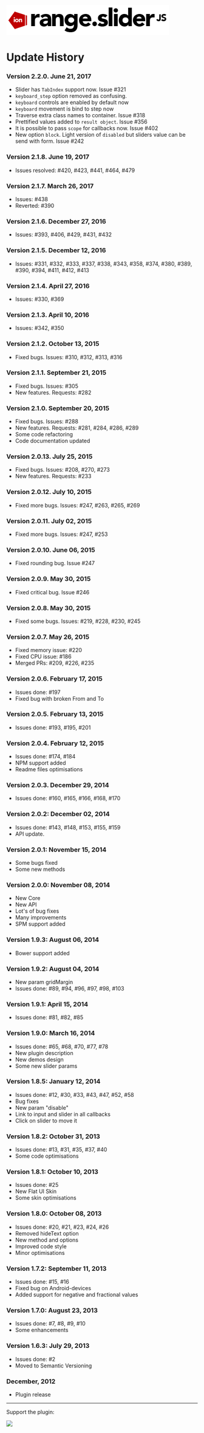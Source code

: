![ion.rangeSlider](_tmp/logo-ion-range-slider.png)

# Update History

### Version 2.2.0. June 21, 2017

- Slider has `TabIndex` support now. Issue #321
- `keyboard_step` option removed as confusing.
- `keyboard` controls are enabled by default now
- `keyboard` movement is bind to step now
- Traverse extra class names to container. Issue #318
- Prettified values added to `result object`. Issue #356
- It is possible to pass `scope` for callbacks now. Issue #402
- New option `block`. Light version of `disabled` but sliders value can be send with form. Issue #242

### Version 2.1.8. June 19, 2017

- Issues resolved: #420, #423, #441, #464, #479

### Version 2.1.7. March 26, 2017

- Issues: #438
- Reverted: #390

### Version 2.1.6. December 27, 2016

- Issues: #393, #406, #429, #431, #432

### Version 2.1.5. December 12, 2016

- Issues: #331, #332, #333, #337, #338, #343, #358, #374, #380, #389, #390, #394, #411, #412, #413

### Version 2.1.4. April 27, 2016

- Issues: #330, #369

### Version 2.1.3. April 10, 2016

- Issues: #342, #350

### Version 2.1.2. October 13, 2015

- Fixed bugs. Issues: #310, #312, #313, #316

### Version 2.1.1. September 21, 2015

- Fixed bugs. Issues: #305
- New features. Requests: #282

### Version 2.1.0. September 20, 2015

- Fixed bugs. Issues: #288
- New features. Requests: #281, #284, #286, #289
- Some code refactoring
- Code documentation updated

### Version 2.0.13. July 25, 2015

- Fixed bugs. Issues: #208, #270, #273
- New features. Requests: #233

### Version 2.0.12. July 10, 2015

- Fixed more bugs. Issues: #247, #263, #265, #269

### Version 2.0.11. July 02, 2015

- Fixed more bugs. Issues: #247, #253

### Version 2.0.10. June 06, 2015

- Fixed rounding bug. Issue #247

### Version 2.0.9. May 30, 2015

- Fixed critical bug. Issue #246

### Version 2.0.8. May 30, 2015

- Fixed some bugs. Issues: #219, #228, #230, #245

### Version 2.0.7. May 26, 2015

- Fixed memory issue: #220
- Fixed CPU issue: #186
- Merged PRs: #209, #226, #235

### Version 2.0.6. February 17, 2015

- Issues done: #197
- Fixed bug with broken From and To

### Version 2.0.5. February 13, 2015

- Issues done: #193, #195, #201

### Version 2.0.4. February 12, 2015

- Issues done: #174, #184
- NPM support added
- Readme files optimisations

### Version 2.0.3. December 29, 2014

- Issues done: #160, #165, #166, #168, #170

### Version 2.0.2: December 02, 2014

- Issues done: #143, #148, #153, #155, #159
- API update.

### Version 2.0.1: November 15, 2014

- Some bugs fixed
- Some new methods

### Version 2.0.0: November 08, 2014

- New Core
- New API
- Lot's of bug fixes
- Many improvements
- SPM support added

### Version 1.9.3: August 06, 2014

- Bower support added

### Version 1.9.2: August 04, 2014

- New param gridMargin
- Issues done: #89, #94, #96, #97, #98, #103

### Version 1.9.1: April 15, 2014

- Issues done: #81, #82, #85

### Version 1.9.0: March 16, 2014

- Issues done: #65, #68, #70, #77, #78
- New plugin description
- New demos design
- Some new slider params

### Version 1.8.5: January 12, 2014

- Issues done: #12, #30, #33, #43, #47, #52, #58
- Bug fixes
- New param "disable"
- Link to input and slider in all callbacks
- Click on slider to move it

### Version 1.8.2: October 31, 2013

- Issues done: #13, #31, #35, #37, #40
- Some code optimisations

### Version 1.8.1: October 10, 2013

- Issues done: #25
- New Flat UI Skin
- Some skin optimisations

### Version 1.8.0: October 08, 2013

- Issues done: #20, #21, #23, #24, #26
- Removed hideText option
- New method and options
- Improved code style
- Minor optimisations

### Version 1.7.2: September 11, 2013

- Issues done: #15, #16
- Fixed bug on Android-devices
- Added support for negative and fractional values

### Version 1.7.0: August 23, 2013

- Issues done: #7, #8, #9, #10
- Some enhancements

### Version 1.6.3: July 29, 2013

- Issues done: #2
- Moved to Semantic Versioning

### December, 2012

- Plugin release

---

Support the plugin:

[![](https://pledgie.com/campaigns/25694.png?skin_name=chrome)](https://pledgie.com/campaigns/25694)
